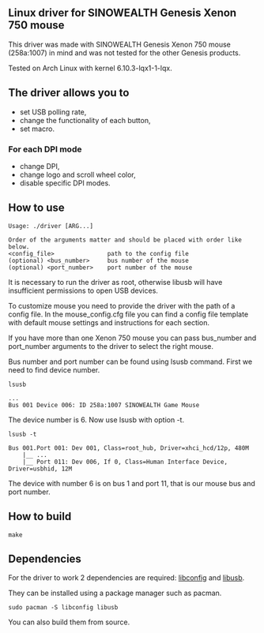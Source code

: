 ## Linux driver for SINOWEALTH Genesis Xenon 750 mouse

This driver was made with SINOWEALTH Genesis Xenon 750 mouse (258a:1007) in mind and was not tested for
the other Genesis products.

Tested on Arch Linux with kernel 6.10.3-lqx1-1-lqx.

## The driver allows you to

- set USB polling rate,
- change the functionality of each button,
- set macro.

### For each DPI mode

- change DPI,
- change logo and scroll wheel color,
- disable specific DPI modes.

## How to use

```
Usage: ./driver [ARG...]

Order of the arguments matter and should be placed with order like below.
<config_file>               path to the config file
(optional) <bus_number>     bus number of the mouse
(optional) <port_number>    port number of the mouse
```
It is necessary to run the driver as root, otherwise libusb will have insufficient
permissions to open USB devices.

To customize mouse you need to provide the driver with the path of a config file.
In the mouse_config.cfg file you can find a config file template with default mouse settings
and instructions for each section.

If you have more than one Xenon 750 mouse you can pass bus_number and port_number
arguments to the driver to select the right mouse.

Bus number and port number can be found using lsusb command. First we need to find device number.
```
lsusb
```
```
...
Bus 001 Device 006: ID 258a:1007 SINOWEALTH Game Mouse
```

The device number is 6. Now use lsusb with option -t.
```
lsusb -t
```
```
Bus 001.Port 001: Dev 001, Class=root_hub, Driver=xhci_hcd/12p, 480M
    |__ ...
    |__ Port 011: Dev 006, If 0, Class=Human Interface Device, Driver=usbhid, 12M
``` 

The device with number 6 is on bus 1 and port 11, that is our mouse bus and port number. 

## How to build

`make`

## Dependencies

For the driver to work 2 dependencies are required: [libconfig](https://github.com/hyperrealm/libconfig) and [libusb](https://github.com/libusb/libusb).

They can be installed using a package manager such as pacman.
```
sudo pacman -S libconfig libusb
```

You can also build them from source.

